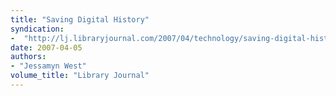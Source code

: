 ```yaml
---
title: "Saving Digital History"
syndication:
-  "http://lj.libraryjournal.com/2007/04/technology/saving-digital-history/"
date: 2007-04-05
authors:
- "Jessamyn West"
volume_title: "Library Journal"
---
```

